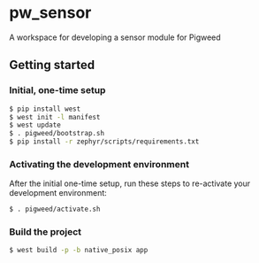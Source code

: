 # pw_sensor
A workspace for developing a sensor module for Pigweed

## Getting started

### Initial, one-time setup

```bash
$ pip install west
$ west init -l manifest
$ west update
$ . pigweed/bootstrap.sh
$ pip install -r zephyr/scripts/requirements.txt
```

### Activating the development environment

After the initial one-time setup, run these steps
to re-activate your development environment:

```bash
$ . pigweed/activate.sh
```

### Build the project

```bash
$ west build -p -b native_posix app
```

